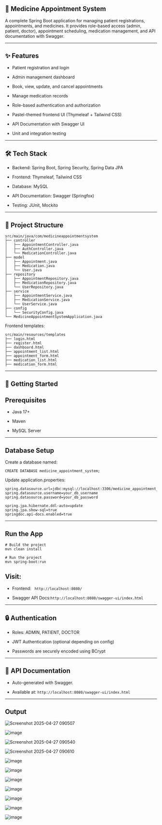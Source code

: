 ## 🏥 Medicine Appointment System

A complete Spring Boot application for managing patient registrations, appointments, and medicines.
It provides role-based access (admin, patient, doctor), appointment scheduling, medication management, and API documentation with Swagger.

---
## ✨ Features

- Patient registration and login

- Admin management dashboard

- Book, view, update, and cancel appointments

- Manage medication records

- Role-based authentication and authorization

- Pastel-themed frontend UI (Thymeleaf + Tailwind CSS)

- API Documentation with Swagger UI

- Unit and integration testing

---

## 🛠️ Tech Stack

- Backend: Spring Boot, Spring Security, Spring Data JPA

- Frontend: Thymeleaf, Tailwind CSS

- Database: MySQL

- API Documentation: Swagger (Springfox)

- Testing: JUnit, Mockito

---

## 📂 Project Structure

```
src/main/java/com/medicineappointmentsystem
├── controller
│   ├── AppointmentController.java
│   ├── AuthController.java
│   └── MedicationController.java
├── model
│   ├── Appointment.java
│   ├── Medication.java
│   └── User.java
├── repository
│   ├── AppointmentRepository.java
│   ├── MedicationRepository.java
│   └── UserRepository.java
├── service
│   ├── AppointmentService.java
│   ├── MedicationService.java
│   └── UserService.java
├── config
│   └── SecurityConfig.java
└── MedicineAppointmentSystemApplication.java
```
Frontend templates:
```
src/main/resources/templates
├── login.html
├── register.html
├── dashboard.html
├── appointment_list.html
├── appointment_form.html
├── medication_list.html
├── medication_form.html
```

---
## 🚀 Getting Started
## Prerequisites

- Java 17+

- Maven

- MySQL Server
  
---

## Database Setup

Create a database named:
```
CREATE DATABASE medicine_appointment_system;
```

Update application.properties:
```
spring.datasource.url=jdbc:mysql://localhost:3306/medicine_appointment_system
spring.datasource.username=your_db_username
spring.datasource.password=your_db_password

spring.jpa.hibernate.ddl-auto=update
spring.jpa.show-sql=true
springdoc.api-docs.enabled=true
```
---

## Run the App
```
# Build the project
mvn clean install

# Run the project
mvn spring-boot:run
```

## Visit:

- Frontend: ``` http://localhost:8080/```

- Swagger API Docs:``` http://localhost:8080/swagger-ui/index.html ```

---

## 🔒 Authentication

- Roles: ADMIN, PATIENT, DOCTOR

- JWT Authentication (optional depending on config)

- Passwords are securely encoded using BCrypt
---

## 📃 API Documentation

- Auto-generated with Swagger.

- Available at:
```http://localhost:8080/swagger-ui/index.html```
---

## Output

![Screenshot 2025-04-27 090507](https://github.com/user-attachments/assets/973b6720-b621-4787-99d3-6ecfff22d44f)

![image](https://github.com/user-attachments/assets/a522a91d-efe4-4a71-8704-44ca35198d61)

![Screenshot 2025-04-27 090540](https://github.com/user-attachments/assets/3de5e084-224e-40d5-a1b1-bcc82470f567)

![Screenshot 2025-04-27 090610](https://github.com/user-attachments/assets/0421a58f-1c23-40ac-88d5-3723fc9a8c0d)

![image](https://github.com/user-attachments/assets/c9ace4b0-230a-493a-a03d-6d9aea66b656)

![image](https://github.com/user-attachments/assets/f3b4d72a-ce6e-481c-837b-74434cb9b178)

![image](https://github.com/user-attachments/assets/14168d0e-44ce-4151-b5c1-2004be745e53)

![image](https://github.com/user-attachments/assets/d78c2b9b-f113-4afe-8aa2-9a5ed1b569f9)

![image](https://github.com/user-attachments/assets/551db9b3-9aa1-4d29-bb5c-f50f5c6bc418)

![image](https://github.com/user-attachments/assets/6fde0134-7473-4498-8c59-ca9d24dd1e7d)

![image](https://github.com/user-attachments/assets/a60c209d-8e81-4358-b08e-8073353c49ea)




















